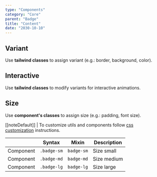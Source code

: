 ```yaml
---
type: "Components"
category: "Core"
parent: "Badge"
title: "Content"
date: "2030-10-10"
---
```


## Variant

Use **tailwind classes** to assign variant (e.g.: border, background, color).

<demo>
  <demovanilla src="vanilla/components/core/badge/variant">
  </demovanilla>
</demo>

## Interactive

Use **tailwind classes** to modify variants for interactive animations.

<demo>
  <demovanilla src="vanilla/components/core/badge/interactive">
  </demovanilla>
</demo>

## Size

Use **component's classes** to assign size (e.g.: padding, font size).

[[noteDefault]]
| To customize utils and components follow [css customization](/introduction/getting-started/setup#css-customization) instructions.

<div class="table-scroll">

|                      | Syntax                          | Mixin            | Description                   |
| ----------------------- | ----------------------------------------- | -----------------------------| ----------------------------- |
| Component                  | `.badge-sm`                     | `badge-sm`                | Size small            |
| Component                  | `.badge-md`                     | `badge-md`                | Size medium            |
| Component                  | `.badge-lg`                     | `badge-lg`                | Size large            |

</div>

<demo>
  <demovanilla src="vanilla/components/core/badge/size">
  </demovanilla>
</demo>
